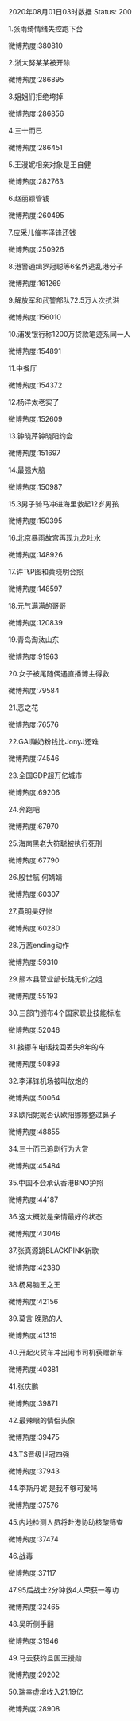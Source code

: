2020年08月01日03时数据
Status: 200

1.张雨绮情绪失控跑下台

微博热度:380810

2.浙大努某某被开除

微博热度:286895

3.姐姐们拒绝垮掉

微博热度:286856

4.三十而已

微博热度:286451

5.王漫妮相亲对象是王自健

微博热度:282763

6.赵丽颖管钱

微博热度:260495

7.应采儿催李泽锋还钱

微博热度:250926

8.港警通缉罗冠聪等6名外逃乱港分子

微博热度:161269

9.解放军和武警部队72.5万人次抗洪

微博热度:156010

10.浦发银行称1200万贷款笔迹系同一人

微博热度:154891

11.中餐厅

微博热度:154372

12.杨洋太老实了

微博热度:152609

13.钟晓芹钟晓阳约会

微博热度:151697

14.最强大脑

微博热度:150987

15.3男子骑马冲进海里救起12岁男孩

微博热度:150395

16.北京暴雨故宫再现九龙吐水

微博热度:148926

17.许飞P图和黄晓明合照

微博热度:148597

18.元气满满的哥哥

微博热度:120839

19.青岛淘汰山东

微博热度:91963

20.女子被尾随偶遇直播博主得救

微博热度:79584

21.恶之花

微博热度:76576

22.GAI赚奶粉钱比JonyJ还难

微博热度:74546

23.全国GDP超万亿城市

微博热度:69206

24.奔跑吧

微博热度:67970

25.海南黑老大符聪被执行死刑

微博热度:67790

26.殷世航 何婧婧

微博热度:60307

27.黄明昊好惨

微博热度:60280

28.万茜ending动作

微博热度:59310

29.熊本县营业部长跳无价之姐

微博热度:55193

30.三部门颁布4个国家职业技能标准

微博热度:52046

31.接挪车电话找回丢失8年的车

微博热度:50893

32.李泽锋机场被叫放炮的

微博热度:50064

33.欧阳妮妮否认欧阳娜娜整过鼻子

微博热度:48855

34.三十而已追剧行为大赏

微博热度:45484

35.中国不会承认香港BNO护照

微博热度:44187

36.这大概就是亲情最好的状态

微博热度:43046

37.张真源跳BLACKPINK新歌

微博热度:42380

38.杨易脑王之王

微博热度:42156

39.莫言 晚熟的人

微博热度:41319

40.开起火货车冲出闹市司机获赠新车

微博热度:40381

41.张庆鹏

微博热度:39871

42.最辣眼的情侣头像

微博热度:39475

43.TS晋级世冠四强

微博热度:37943

44.李斯丹妮 是我不够可爱吗

微博热度:37576

45.内地检测人员将赴港协助核酸筛查

微博热度:37474

46.战毒

微博热度:37117

47.95后战士2分钟救4人荣获一等功

微博热度:32465

48.吴昕侧手翻

微博热度:31946

49.马云获约旦国王授勋

微博热度:29202

50.瑞幸虚增收入21.19亿

微博热度:28908

